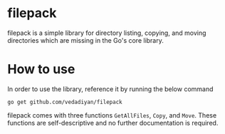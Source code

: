 # filepack
filepack is a simple library for directory listing, copying, and moving directories which are missing in the Go's core library. 
# How to use 
In order to use the library, reference it by running the below command 

    go get github.com/vedadiyan/filepack 


filepack comes with three functions `GetAllFiles`, `Copy`, and `Move`. These functions are self-descriptive and no further documentation is required.  
